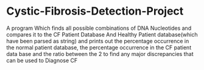 # Cystic-Fibrosis-Detection-Project
A program Which finds all possible combinations of DNA Nucleotides and compares it to the CF Patient Database And Healthy Patient database(which have been parsed as string) and prints out the percentage occurrence in the normal patient database, the percentage occurrence in the CF patient data base and the ratio between the 2 to find any major discrepancies that can be used to Diagnose CF

